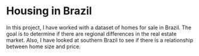 # Housing in Brazil

In this project, I have worked with a dataset of homes for sale in Brazil. 
The goal is to determine if there are regional differences in the real estate market. 
Also, I have looked at southern Brazil to see if there is a relationship between home size and price.